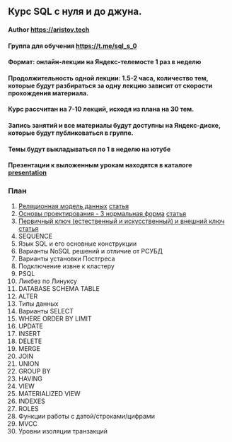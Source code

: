 ## Курс SQL с нуля и до джуна.
#### Author https://aristov.tech
#### Группа для обучения https://t.me/sql_s_0 
#### Формат: онлайн-лекции на Яндекс-телемосте 1 раз в неделю
#### Продолжительность одной лекции: 1.5-2 часа, количество тем, которые будут разбираться за одну лекцию зависит от скорости прохождения материала. 
#### Курс рассчитан на 7-10 лекций, исходя из плана на 30 тем. 
#### Запись занятий и все материалы будут доступны на Яндекс-диске, которые будут публиковаться в группе. 
#### Темы будут выкладываться по 1 в неделю на ютубе
#### Презентации к выложенным урокам находятся в каталоге [presentation](https://github.com/aeuge/aristov_tech/tree/main/00%20SQL%20s%200/presentation)

### План
01. [Реляционная модель данных](https://youtu.be/3EZIKII6SKg) [статья](https://aristov.tech/blog/relational-model/)
02. [Основы проектирования - 3 нормальная форма](https://youtu.be/H9z4LHy7Rp4) [статья](https://aristov.tech/blog/normalnye-formy-proektirovanie/)
03. [Первичный ключ (естественный и искусственный) и внешний ключ](https://youtu.be/sDRJOdYVn6M) [статья](https://aristov.tech/blog/pervichnyj-i-vneshnij-klyuchi-postgresql/)
04. SEQUENCE
05. Язык SQL и его основные конструкции
06. Варианты NoSQL решений и отличие от РСУБД
07. Варианты установки Постгреса
08. Подключение извне к кластеру
09. PSQL
10. Ликбез по Линуксу
11. DATABASE SCHEMA TABLE
12. ALTER
13. Типы данных
14. Варианты SELECT
15. WHERE ORDER BY LIMIT
16. UPDATE
17. INSERT
18. DELETE
19. MERGE
20. JOIN
21. UNION
22. GROUP BY
23. HAVING
24. VIEW
25. MATERIALIZED VIEW
26. INDEXES
27. ROLES
28. Функции работы с датой/строками/цифрами
29. MVCC
30. Уровни изоляции транзакций